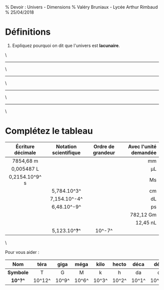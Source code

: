% Devoir : Univers - Dimensions
% Valéry Bruniaux - Lycée Arthur Rimbaud
% 25/04/2018

# Définitions
1) Expliquez pourquoi on dit que l'univers est **lacunaire**.

\  

***
\  

***
\  

***
\  

***

\  

# Complétez le tableau

| **Écriture décimale** | **Notation scientifique** | **Ordre de grandeur** | **Avec l'unité demandée** |
| :-------------------: | :-----------------------: | :-------------------: | ------------------------: |
|       7854,68 m       |                           |                       |                        mm |
|      0,005487 L       |                           |                       |                        μL |
|    0,2154.10^9^ s     |                           |                       |                        Ms |
|                       |        5,784.10^3^        |                       |                        cm |
|                       |       7,154.10^-4^        |                       |                        dL |
|                       |        6,48.10^-9^        |                       |                        ps |
|                       |                           |                       |                 782,12 Gm |
|                       |                           |                       |                  12,45 nL |
|                       |      5,123.10^**?**^      |        10^-7^         |                           |


\  

Pour vous aider :

|   **Nom**   |  téra  | giga  | méga  | kilo  | hecto | déca  |  déci  | centi  | milli  | micro  |  nano  |  pico   |  femto  |
| :---------: | :----: | :---: | :---: | :---: | :---: | :---: | :----: | :----: | :----: | :----: | :----: | :-----: | :-----: |
| **Symbole** |   T    |   G   |   M   |   k   |   h   |  da   |   d    |   c    |   m    |   μ    |   n    |    p    |    f    |
|  **10^?^**  | 10^12^ | 10^9^ | 10^6^ | 10^3^ | 10^2^ | 10^1^ | 10^-1^ | 10^-2^ | 10^-3^ | 10^-6^ | 10^-9^ | 10^-12^ | 10^-15^ |